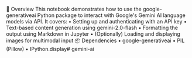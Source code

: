 🚀 Overview
This notebook demonstrates how to use the google-generativeai Python package to interact with Google's Gemini AI language models via API. It covers:
•	Setting up and authenticating with an API key
•	Text-based content generation using gemini-2.0-flash
•	Formatting the output using Markdown in Jupyter
•	(Optionally) Loading and displaying images for multimodal input
📦 Dependencies
•	google-generativeai
•	PIL (Pillow)
•	IPython.display# gemini-ai
